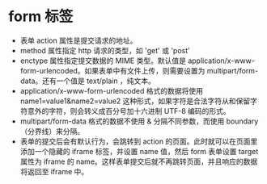# form 标签

* 表单 action 属性是提交请求的地址。
* method 属性指定 http 请求的类型，如 'get' 或 'post'
* enctype 属性指定提交数据的 MIME 类型。默认值是 application/x-www-form-urlencoded。如果表单中有文件上传，则需要设置为 multipart/form-data。还有一个值是 text/plain ，纯文本。
* application/x-www-form-urlencoded 格式的数据将使用 name1=value1&name2=value2 这种形式，如果字符是合法字符从和保留字符意外的字符，则会转义成百分号加十六进制 UTF-8 编码的形式。
* multipart/form-data 格式的数据不使用 & 分隔不同参数，而使用 boundary （分界线）来分隔。
* 表单的提交后会有默认行为，会跳转到 action 的页面。此时就可以在页面里添加一个隐藏的 iframe 标签，并设置 name 值，然后 form 表单设置 target 属性为 iframe 的 name。这样表单提交后就不再跳转页面，并且响应的数据将返回至 iframe 中。
